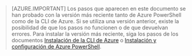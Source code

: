 > [AZURE.IMPORTANT] Los pasos que aparecen en este documento se han probado con la versión más reciente tanto de Azure PowerShell como de la CLI de Azure. Si se utiliza una versión anterior, existe la posibilidad de que los pasos no funcionen o de que devuelvan errores. Para instalar la versión más reciente, siga los pasos de los documentos [Instalación de la CLI de Azure](../articles/xplat-cli-install.md) o [Instalación y configuración de Azure PowerShell](../articles/powershell-install-configure.md).

<!---HONumber=AcomDC_0427_2016-->
